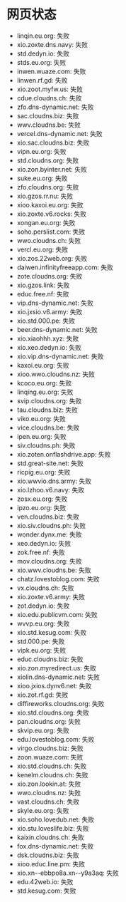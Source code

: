 # 网页状态
- linqin.eu.org: 失败
- xio.zoxte.dns.navy: 失败
- std.dedyn.io: 失败
- stds.eu.org: 失败
- inwen.wuaze.com: 失败
- linwen.rf.gd: 失败
- xio.zoot.myfw.us: 失败
- cdue.cloudns.ch: 失败
- zfo.dns-dynamic.net: 失败
- sac.cloudns.biz: 失败
- wwv.cloudns.be: 失败
- vercel.dns-dynamic.net: 失败
- xio.sac.cloudns.biz: 失败
- vipn.eu.org: 失败
- std.cloudns.org: 失败
- xio.zon.byinter.net: 失败
- suke.eu.org: 失败
- zfo.cloudns.org: 失败
- xio.gzos.rr.nu: 失败
- xioo.kaxoi.eu.org: 失败
- xio.zoxte.v6.rocks: 失败
- xongan.eu.org: 失败
- soho.perslist.com: 失败
- wwo.cloudns.ch: 失败
- vercl.eu.org: 失败
- xio.zos.22web.org: 失败
- daiwen.infinityfreeapp.com: 失败
- zote.cloudns.org: 失败
- xio.gzos.link: 失败
- educ.free.nf: 失败
- vip.dns-dynamic.net: 失败
- xio.jxsio.v6.army: 失败
- xio.std.000.pe: 失败
- beer.dns-dynamic.net: 失败
- xio.xiaohhh.xyz: 失败
- xio.xeo.dedyn.io: 失败
- xio.vip.dns-dynamic.net: 失败
- kaxoi.eu.org: 失败
- xioo.wwo.cloudns.nz: 失败
- kcoco.eu.org: 失败
- linqing.eu.org: 失败
- svip.cloudns.org: 失败
- tau.cloudns.biz: 失败
- viko.eu.org: 失败
- vice.cloudns.be: 失败
- ipen.eu.org: 失败
- siv.cloudns.ph: 失败
- xio.zoten.onflashdrive.app: 失败
- std.great-site.net: 失败
- ricpig.eu.org: 失败
- xio.wwvio.dns.army: 失败
- xio.lzhoo.v6.navy: 失败
- zosx.eu.org: 失败
- ipzo.eu.org: 失败
- ven.cloudns.biz: 失败
- xio.siv.cloudns.ph: 失败
- wonder.dynx.me: 失败
- xeo.dedyn.io: 失败
- zok.free.nf: 失败
- mov.cloudns.org: 失败
- xio.wwv.cloudns.be: 失败
- chatz.lovestoblog.com: 失败
- vx.cloudns.ch: 失败
- xio.zoxte.v6.army: 失败
- zot.dedyn.io: 失败
- xio.edu.publicvm.com: 失败
- wvvp.eu.org: 失败
- xio.std.kesug.com: 失败
- std.000.pe: 失败
- vipk.eu.org: 失败
- educ.cloudns.biz: 失败
- xio.zon.myredirect.us: 失败
- xiolin.dns-dynamic.net: 失败
- xioo.jxios.dynv6.net: 失败
- xio.zot.rf.gd: 失败
- diffireworks.cloudns.org: 失败
- xio.std.cloudns.org: 失败
- pan.cloudns.org: 失败
- skvip.eu.org: 失败
- edu.lovestoblog.com: 失败
- virgo.cloudns.biz: 失败
- zoon.wuaze.com: 失败
- xio.std.cloudns.ch: 失败
- kenelm.cloudns.ch: 失败
- xio.zon.lookin.at: 失败
- wwo.cloudns.nz: 失败
- vast.cloudns.ch: 失败
- skyle.eu.org: 失败
- xio.soho.lovedub.net: 失败
- xio.stu.loveslife.biz: 失败
- kaixin.cloudns.ch: 失败
- fox.dns-dynamic.net: 失败
- dsk.cloudns.biz: 失败
- xioo.educ.line.pm: 失败
- xio.xn--ebbpo8a.xn--y9a3aq: 失败
- edu.42web.io: 失败
- std.kesug.com: 失败
